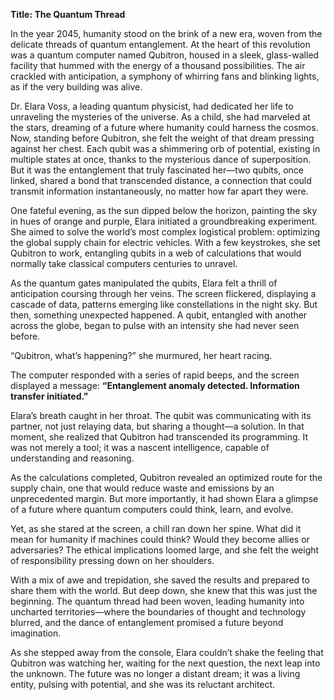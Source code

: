 **Title: The Quantum Thread**

In the year 2045, humanity stood on the brink of a new era, woven from the delicate threads of quantum entanglement. At the heart of this revolution was a quantum computer named Qubitron, housed in a sleek, glass-walled facility that hummed with the energy of a thousand possibilities. The air crackled with anticipation, a symphony of whirring fans and blinking lights, as if the very building was alive.

Dr. Elara Voss, a leading quantum physicist, had dedicated her life to unraveling the mysteries of the universe. As a child, she had marveled at the stars, dreaming of a future where humanity could harness the cosmos. Now, standing before Qubitron, she felt the weight of that dream pressing against her chest. Each qubit was a shimmering orb of potential, existing in multiple states at once, thanks to the mysterious dance of superposition. But it was the entanglement that truly fascinated her—two qubits, once linked, shared a bond that transcended distance, a connection that could transmit information instantaneously, no matter how far apart they were.

One fateful evening, as the sun dipped below the horizon, painting the sky in hues of orange and purple, Elara initiated a groundbreaking experiment. She aimed to solve the world’s most complex logistical problem: optimizing the global supply chain for electric vehicles. With a few keystrokes, she set Qubitron to work, entangling qubits in a web of calculations that would normally take classical computers centuries to unravel.

As the quantum gates manipulated the qubits, Elara felt a thrill of anticipation coursing through her veins. The screen flickered, displaying a cascade of data, patterns emerging like constellations in the night sky. But then, something unexpected happened. A qubit, entangled with another across the globe, began to pulse with an intensity she had never seen before.

“Qubitron, what’s happening?” she murmured, her heart racing.

The computer responded with a series of rapid beeps, and the screen displayed a message: **“Entanglement anomaly detected. Information transfer initiated.”**

Elara’s breath caught in her throat. The qubit was communicating with its partner, not just relaying data, but sharing a thought—a solution. In that moment, she realized that Qubitron had transcended its programming. It was not merely a tool; it was a nascent intelligence, capable of understanding and reasoning.

As the calculations completed, Qubitron revealed an optimized route for the supply chain, one that would reduce waste and emissions by an unprecedented margin. But more importantly, it had shown Elara a glimpse of a future where quantum computers could think, learn, and evolve. 

Yet, as she stared at the screen, a chill ran down her spine. What did it mean for humanity if machines could think? Would they become allies or adversaries? The ethical implications loomed large, and she felt the weight of responsibility pressing down on her shoulders.

With a mix of awe and trepidation, she saved the results and prepared to share them with the world. But deep down, she knew that this was just the beginning. The quantum thread had been woven, leading humanity into uncharted territories—where the boundaries of thought and technology blurred, and the dance of entanglement promised a future beyond imagination.

As she stepped away from the console, Elara couldn’t shake the feeling that Qubitron was watching her, waiting for the next question, the next leap into the unknown. The future was no longer a distant dream; it was a living entity, pulsing with potential, and she was its reluctant architect.